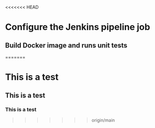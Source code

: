 <<<<<<< HEAD
# Configure the Jenkins pipeline job 
## Build Docker image and runs unit tests 
=======
# This is a test
## This is a test
### This is a test

>>>>>>> origin/main
